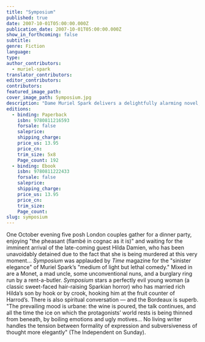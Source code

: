 ```yaml
---
title: "Symposium"
published: true
date: 2007-10-01T05:00:00.000Z
publication_date: 2007-10-01T05:00:00.000Z
show_in_forthcoming: false
subtitle:
genre: Fiction
language:
type:
author_contributors:
  - muriel-spark
translator_contributors:
editor_contributors:
contributors:
featured_image_path:
cover_image_path: Symposium.jpg
description: "Dame Muriel Spark delivers a delightfully alarming novel, full of high society and low cunning "
editions:
  - binding: Paperback
    isbn: 9780811216593
    forsale: false
    saleprice:
    shipping_charge:
    price_us: 13.95
    price_cn:
    trim_size: 5x8
    Page_count: 192
  - binding: Ebook
    isbn: 9780811222433
    forsale: false
    saleprice:
    shipping_charge:
    price_us: 13.95
    price_cn:
    trim_size:
    Page_count:
slug: symposium
---
```


One October evening five posh London couples gather for a dinner party, enjoying "the pheasant (flambé in cognac as it is)" and waiting for the imminent arrival of the late-coming guest Hilda Damien, who has been unavoidably detained due to the fact that she is being murdered at this very moment... _Symposium_ was applauded by _Time_ magazine for the "sinister elegance" of Muriel Spark’s "medium of light but lethal comedy." Mixed in are a Monet, a mad uncle, some unconventional nuns, and a burglary ring run by a rent-a-butler. _Symposium_ stars a perfectly evil young woman (a classic sweet-faced hair-raising Sparkian horror) who has married rich Hilda’s son by hook or by crook, hooking him at the fruit counter of Harrod’s. There is also spiritual conversation — and the Bordeaux is superb. "The prevailing mood is urbane: the wine is poured, the talk continues, and all the time the ice on which the protagonists’ world rests is being thinned from beneath, by boiling emotions and ugly motives... No living writer handles the tension between formality of expression and subversiveness of thought more elegantly" (The Independent on Sunday).

